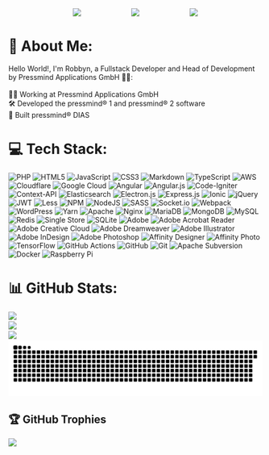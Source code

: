 <div style="display: flex; justify-content: center; gap: 50px;">
    <a href="https://pressmind.de" target="_blank" style="margin: 0 25px;"><img src="https://pressmind2frontend.s3.eu-central-1.amazonaws.com/assets/logo.svg" width="200"></a>
    <a href="https://pressmind.de" target="_blank" style="margin: 0 25px;"><img src="https://pressmind2frontend.s3.eu-central-1.amazonaws.com/assets/logoTravelshop.svg" width="200"></a>
    <a href="https://dias.pressmind.app" target="_blank" style="margin: 0 25px;"><img src="https://pressmind2frontend.s3.eu-central-1.amazonaws.com/assets/logoDIAS.svg" width="200"></a>
</div>

# 💫 About Me:

Hello World!, I'm Robbyn, a Fullstack Developer and Head of Development by Pressmind Applications GmbH 👋🏼:<br><br>
👨‍💻 Working at Pressmind Applications GmbH<br>
🛠️ Developed the pressmind® 1 and pressmind® 2 software<br>
🔧 Built pressmind® DIAS

# 💻 Tech Stack:

![PHP](https://img.shields.io/badge/php-%23777BB4.svg?style=for-the-badge&logo=php&logoColor=white) ![HTML5](https://img.shields.io/badge/html5-%23E34F26.svg?style=for-the-badge&logo=html5&logoColor=white) ![JavaScript](https://img.shields.io/badge/javascript-%23323330.svg?style=for-the-badge&logo=javascript&logoColor=%23F7DF1E) ![CSS3](https://img.shields.io/badge/css3-%231572B6.svg?style=for-the-badge&logo=css3&logoColor=white) ![Markdown](https://img.shields.io/badge/markdown-%23000000.svg?style=for-the-badge&logo=markdown&logoColor=white) ![TypeScript](https://img.shields.io/badge/typescript-%23007ACC.svg?style=for-the-badge&logo=typescript&logoColor=white) ![AWS](https://img.shields.io/badge/AWS-%23FF9900.svg?style=for-the-badge&logo=amazon-aws&logoColor=white) ![Cloudflare](https://img.shields.io/badge/Cloudflare-F38020?style=for-the-badge&logo=Cloudflare&logoColor=white) ![Google Cloud](https://img.shields.io/badge/GoogleCloud-%234285F4.svg?style=for-the-badge&logo=google-cloud&logoColor=white) ![Angular](https://img.shields.io/badge/angular-%23DD0031.svg?style=for-the-badge&logo=angular&logoColor=white) ![Angular.js](https://img.shields.io/badge/angular.js-%23E23237.svg?style=for-the-badge&logo=angularjs&logoColor=white) ![Code-Igniter](https://img.shields.io/badge/CodeIgniter-%23EF4223.svg?style=for-the-badge&logo=codeIgniter&logoColor=white) ![Context-API](https://img.shields.io/badge/Context--Api-000000?style=for-the-badge&logo=react) ![Elasticsearch](https://img.shields.io/badge/elasticsearch-%230377CC.svg?style=for-the-badge&logo=elasticsearch&logoColor=white) ![Electron.js](https://img.shields.io/badge/Electron-191970?style=for-the-badge&logo=Electron&logoColor=white) ![Express.js](https://img.shields.io/badge/express.js-%23404d59.svg?style=for-the-badge&logo=express&logoColor=%2361DAFB) ![Ionic](https://img.shields.io/badge/Ionic-%233880FF.svg?style=for-the-badge&logo=Ionic&logoColor=white) ![jQuery](https://img.shields.io/badge/jquery-%230769AD.svg?style=for-the-badge&logo=jquery&logoColor=white) ![JWT](https://img.shields.io/badge/JWT-black?style=for-the-badge&logo=JSON%20web%20tokens) ![Less](https://img.shields.io/badge/less-2B4C80?style=for-the-badge&logo=less&logoColor=white) ![NPM](https://img.shields.io/badge/NPM-%23CB3837.svg?style=for-the-badge&logo=npm&logoColor=white) ![NodeJS](https://img.shields.io/badge/node.js-6DA55F?style=for-the-badge&logo=node.js&logoColor=white) ![SASS](https://img.shields.io/badge/SASS-hotpink.svg?style=for-the-badge&logo=SASS&logoColor=white) ![Socket.io](https://img.shields.io/badge/Socket.io-black?style=for-the-badge&logo=socket.io&badgeColor=010101) ![Webpack](https://img.shields.io/badge/webpack-%238DD6F9.svg?style=for-the-badge&logo=webpack&logoColor=black) ![WordPress](https://img.shields.io/badge/WordPress-%23117AC9.svg?style=for-the-badge&logo=WordPress&logoColor=white) ![Yarn](https://img.shields.io/badge/yarn-%232C8EBB.svg?style=for-the-badge&logo=yarn&logoColor=white) ![Apache](https://img.shields.io/badge/apache-%23D42029.svg?style=for-the-badge&logo=apache&logoColor=white) ![Nginx](https://img.shields.io/badge/nginx-%23009639.svg?style=for-the-badge&logo=nginx&logoColor=white) ![MariaDB](https://img.shields.io/badge/MariaDB-003545?style=for-the-badge&logo=mariadb&logoColor=white) ![MongoDB](https://img.shields.io/badge/MongoDB-%234ea94b.svg?style=for-the-badge&logo=mongodb&logoColor=white) ![MySQL](https://img.shields.io/badge/mysql-4479A1.svg?style=for-the-badge&logo=mysql&logoColor=white) ![Redis](https://img.shields.io/badge/redis-%23DD0031.svg?style=for-the-badge&logo=redis&logoColor=white) ![Single Store](https://img.shields.io/badge/Single%20Store-AA00FF?style=for-the-badge&logo=singlestore&logoColor=white) ![SQLite](https://img.shields.io/badge/sqlite-%2307405e.svg?style=for-the-badge&logo=sqlite&logoColor=white) ![Adobe](https://img.shields.io/badge/adobe-%23FF0000.svg?style=for-the-badge&logo=adobe&logoColor=white) ![Adobe Acrobat Reader](https://img.shields.io/badge/Adobe%20Acrobat%20Reader-EC1C24.svg?style=for-the-badge&logo=Adobe%20Acrobat%20Reader&logoColor=white) ![Adobe Creative Cloud](https://img.shields.io/badge/Adobe%20Creative%20Cloud-DA1F26.svg?style=for-the-badge&logo=Adobe%20Creative%20Cloud&logoColor=white) ![Adobe Dreamweaver](https://img.shields.io/badge/Adobe%20Dreamweaver-FF61F6.svg?style=for-the-badge&logo=Adobe%20Dreamweaver&logoColor=white) ![Adobe Illustrator](https://img.shields.io/badge/adobe%20illustrator-%23FF9A00.svg?style=for-the-badge&logo=adobe%20illustrator&logoColor=white) ![Adobe InDesign](https://img.shields.io/badge/Adobe%20InDesign-49021F?style=for-the-badge&logo=adobeindesign&logoColor=FF3366) ![Adobe Photoshop](https://img.shields.io/badge/adobe%20photoshop-%2331A8FF.svg?style=for-the-badge&logo=adobe%20photoshop&logoColor=white) ![Affinity Designer](https://img.shields.io/badge/affinity%20desginer-%231B72BE.svg?style=for-the-badge&logo=affinity-designer&logoColor=white) ![Affinity Photo](https://img.shields.io/badge/affinityphoto-%237E4DD2.svg?style=for-the-badge&logo=affinity-photo&logoColor=white) ![TensorFlow](https://img.shields.io/badge/TensorFlow-%23FF6F00.svg?style=for-the-badge&logo=TensorFlow&logoColor=white) ![GitHub Actions](https://img.shields.io/badge/github%20actions-%232671E5.svg?style=for-the-badge&logo=githubactions&logoColor=white) ![GitHub](https://img.shields.io/badge/github-%23121011.svg?style=for-the-badge&logo=github&logoColor=white) ![Git](https://img.shields.io/badge/git-%23F05033.svg?style=for-the-badge&logo=git&logoColor=white) ![Apache Subversion](https://img.shields.io/badge/subversion-%23809CC9.svg?style=for-the-badge&logo=subversion&logoColor=white) ![Docker](https://img.shields.io/badge/docker-%230db7ed.svg?style=for-the-badge&logo=docker&logoColor=white) ![Raspberry Pi](https://img.shields.io/badge/-Raspberry_Pi-C51A4A?style=for-the-badge&logo=Raspberry-Pi)

# 📊 GitHub Stats:
<picture>
    <source media="(prefers-color-scheme: dark)" srcset="https://github-readme-stats.vercel.app/api?username=RGerhardt-Pressmind&theme=dark&hide_border=false&include_all_commits=true&count_private=true" />
    <source media="(prefers-color-scheme: light)" srcset="https://github-readme-stats.vercel.app/api?username=RGerhardt-Pressmind&theme=light&hide_border=false&include_all_commits=true&count_private=true">
    <img src="https://github-readme-stats.vercel.app/api?username=RGerhardt-Pressmind&theme=dark&hide_border=false&include_all_commits=true&count_private=true">
</picture>
<br>
<picture>
    <source media="(prefers-color-scheme: dark)" srcset="https://github-readme-streak-stats.herokuapp.com/?user=RGerhardt-Pressmind&theme=dark&hide_border=false" />
    <source media="(prefers-color-scheme: light)" srcset="https://github-readme-streak-stats.herokuapp.com/?user=RGerhardt-Pressmind&theme=light&hide_border=false">
    <img src="https://github-readme-streak-stats.herokuapp.com/?user=RGerhardt-Pressmind&theme=dark&hide_border=false">
</picture>
<br>
<picture>
    <source media="(prefers-color-scheme: dark)" srcset="https://github-readme-stats.vercel.app/api/top-langs/?username=RGerhardt-Pressmind&theme=dark&hide_border=false&include_all_commits=true&count_private=true&layout=compact" />
    <source media="(prefers-color-scheme: light)" srcset="https://github-readme-stats.vercel.app/api/top-langs/?username=RGerhardt-Pressmind&theme=light&hide_border=false&include_all_commits=true&count_private=true&layout=compact">
    <img src="https://github-readme-stats.vercel.app/api/top-langs/?username=RGerhardt-Pressmind&theme=dark&hide_border=false&include_all_commits=true&count_private=true&layout=compact">
</picture>

<picture>
    <source media="(prefers-color-scheme: dark)" srcset="https://raw.githubusercontent.com/RGerhardt-Pressmind/RGerhardt-Pressmind/output/github-snake-dark.svg" />
    <source media="(prefers-color-scheme: light)" srcset="https://raw.githubusercontent.com/RGerhardt-Pressmind/RGerhardt-Pressmind/output/github-snake.svg" />
    <img src="https://raw.githubusercontent.com/RGerhardt-Pressmind/RGerhardt-Pressmind/output/snake.svg" alt="Snake animation" />
</picture>

## 🏆 GitHub Trophies

![](https://github-profile-trophy.vercel.app/?username=RGerhardt-Pressmind&theme=radical&no-frame=false&no-bg=false&margin-w=15&margin-h=15)
